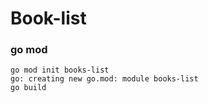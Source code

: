 # Book-list

### go mod

```
go mod init books-list
go: creating new go.mod: module books-list
go build
```
